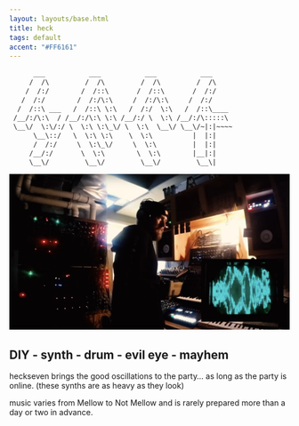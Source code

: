 ```yaml
---
layout: layouts/base.html
title: heck
tags: default
accent: "#FF6161"
---
```


```ascii {aria-hidden="true"}
      ___           ___           ___           ___     
     /  /\         /  /\         /  /\         /  /\    
    /  /:/        /  /::\       /  /::\       /  /:/    
   /  /:/        /  /:/\:\     /  /:/\:\     /  /:/     
  /  /::\ ___   /  /::\ \:\   /  /:/  \:\   /  /::\____ 
 /__/:/\:\  / /__/:/\:\ \:\ /__/:/ \  \:\ /__/:/\:::::\
 \__\/  \:\/:/ \  \:\ \:\_\/ \  \:\  \__\/ \__\/~|:|~~~~
      \__\::/   \  \:\ \:\    \  \:\          |  |:|    
      /  /:/     \  \:\_\/     \  \:\         |  |:|    
     /__/:/       \  \:\        \  \:\        |__|:|    
     \__\/         \__\/         \__\/         \__\|
```

![a rather confused heckseven standing in front of poorly-crafted synthesizers](./clueless.jpg)

## DIY - synth - drum - evil eye - mayhem

heckseven brings the good oscillations to the party… as long as the party is online. (these synths are as heavy as they look)

music varies from Mellow to Not Mellow and is rarely prepared more than a day or two in advance.
